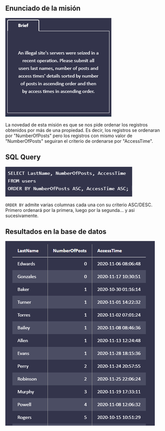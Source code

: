 ## Enunciado de la misión

![Enunciado](https://github.com/alafa/theegg_ai/blob/master/tarea_43/images/9.1.PNG?raw=true)

La novedad de esta misión es que se nos pide ordenar los registros obtenidos por más de una propiedad.
Es decir, los registros se ordenaran por "NumberOfPosts" pero los registros con mismo valor de "NumberOfPosts" seguiran
el criterio de ordenarse por "AccessTime".

## SQL Query

![sql_query](https://github.com/alafa/theegg_ai/blob/master/tarea_43/images/9.2.PNG?raw=true)

`ORDER BY` admite varias columnas cada una con su criterio ASC/DESC. Primero ordenará por la primera, luego por la 
segunda... y asi sucesivamente.

## Resultados en la base de datos

![result](https://github.com/alafa/theegg_ai/blob/master/tarea_43/images/9.3.PNG?raw=true)